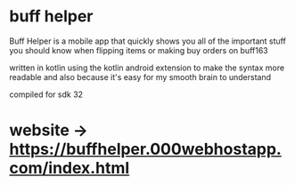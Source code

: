 # buff helper

Buff Helper is a mobile app that quickly shows you all of the important stuff you should know when flipping items or making buy orders on buff163

written in kotlin using the kotlin android extension to make the syntax more readable and also because it's easy for my smooth brain to understand

compiled for sdk 32

# website -> https://buffhelper.000webhostapp.com/index.html
